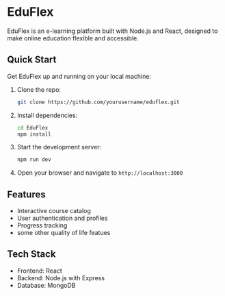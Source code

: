 # EduFlex

EduFlex is an e-learning platform built with Node.js and React, designed to make online education flexible and accessible.

## Quick Start

Get EduFlex up and running on your local machine:

1. Clone the repo:
   ```bash
   git clone https://github.com/yourusername/eduflex.git
   ```

2. Install dependencies:
   ```bash
   cd EduFlex
   npm install
   ```

3. Start the development server:
   ```bash
   npm run dev
   ```

4. Open your browser and navigate to `http://localhost:3000`

## Features

- Interactive course catalog
- User authentication and profiles
- Progress tracking
- some other quality of life featues

## Tech Stack

- Frontend: React
- Backend: Node.js with Express
- Database: MongoDB
